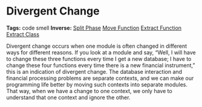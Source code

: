 # Divergent Change

**Tags:** code smell
**Inverse:** 
[Split Phase](./Split%20Phase/Split%20Phase.md) 
[Move Function](./Move%20Function/Move%20Function.md) 
[Extract Function](./Extract%20Function/Extract%20Function.md) 
[Extract Class](./Extract%20Class/Extract%20Class.md)

Divergent change occurs when one module is often changed in different ways for different reasons. 
If you look at a module and say, “Well, I will have to change these three functions every time I
get a new database; I have to change these four functions every time there is a new financial 
instrument,” this is an indication of divergent change. The database interaction and financial 
processing problems are separate contexts, and we can make our programming life better by moving
such contexts into separate modules. That way, when we have a change to one context, we only have 
to understand that one context and ignore the other.
